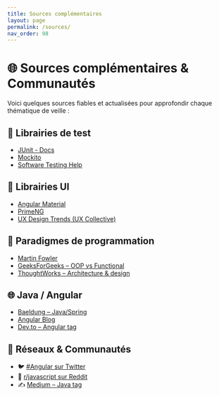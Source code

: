 ```yaml
---
title: Sources complémentaires
layout: page
permalink: /sources/
nav_order: 98
---
```


# 🌐 Sources complémentaires & Communautés

Voici quelques sources fiables et actualisées pour approfondir chaque thématique de veille :

## 🔬 Librairies de test

- [JUnit - Docs](https://junit.org/junit5/)
- [Mockito](https://site.mockito.org/)
- [Software Testing Help](https://www.softwaretestinghelp.com)

## 🎨 Librairies UI

- [Angular Material](https://material.angular.io/)
- [PrimeNG](https://www.primefaces.org/primeng/)
- [UX Design Trends (UX Collective)](https://uxdesign.cc)

## 🧠 Paradigmes de programmation

- [Martin Fowler](https://martinfowler.com/)
- [GeeksForGeeks – OOP vs Functional](https://www.geeksforgeeks.org/oop-vs-functional-programming/)
- [ThoughtWorks – Architecture & design](https://www.thoughtworks.com/insights/blog)

## 🌐 Java / Angular

- [Baeldung – Java/Spring](https://www.baeldung.com/)
- [Angular Blog](https://blog.angular.io/)
- [Dev.to – Angular tag](https://dev.to/t/angular)

## 🧵 Réseaux & Communautés

- 🐦 [#Angular sur Twitter](https://twitter.com/hashtag/angular)
- 🧵 [r/javascript sur Reddit](https://www.reddit.com/r/javascript/)
- ✍️ [Medium – Java tag](https://medium.com/tag/java)
